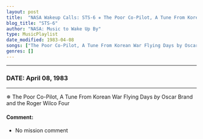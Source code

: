 ```yaml
---
layout: post
title:  "NASA Wakeup Calls: STS-6 ✵ The Poor Co-Pilot, A Tune From Korean War Flying Days by Oscar Brand and the Roger Wilco Four ✫ April 08, 1983"
blog_title: "STS-6"
author: "NASA: Music to Wake Up By"
type: MusicPlaylist
date_modified: 1983-04-08
songs: ["The Poor Co-Pilot, A Tune From Korean War Flying Days by Oscar Brand and the Roger Wilco Four"]
genres: []
---
```


----
### DATE: April 08, 1983
----
✵ The Poor Co-Pilot, A Tune From Korean War Flying Days *by* Oscar Brand and the Roger Wilco Four  

#### Comment:
* No mission comment



<br/>
<center>
	<a target="_blank"
	   href="https://twitter.com/intent/tweet?hashtags=Space,NASA,Playlist,NASAWakeupCalls,SpaceProgram&text=🚀 {{ page.author}}, {{ page.title }}. {{ site.url }}{{ page.url }}&via=nasawakeupcalls"><i class="fab fa-twitter" title="Tweet this page" alt="Tweet this page" style="font-size: 1.3em;"></i></a>
	&nbsp; 	<i class="fas fa-user-astronaut" style="font-size: 1.5em;"></i> &nbsp;
    <a id="custom_amazon_link"
       type="amzn" search="#"
       category="popular music">
    <i class="fab fa-amazon" style="font-size: 1.3em;"></i></a>
</center>

<!-- Randomly resolve an individual entry from a song array -->
<script src="/assets/javascript/seedrandom.min.js"></script>
<script>
  var wake_me_up = ["The Poor Co-Pilot, A Tune From Korean War Flying Days by Oscar Brand and the Roger Wilco Four"];
  var prng = new Math.seedrandom();
  function randomSong() {
    song = wake_me_up[Math.floor(Math.random() * wake_me_up.length)];
    var amazon_link = document.getElementById("custom_amazon_link");
    amazon_link.setAttribute("search", song);
  }
  window.onload = randomSong();
</script>
